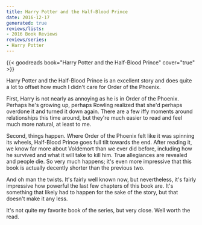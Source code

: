 ```yaml
---
title: Harry Potter and the Half-Blood Prince
date: 2016-12-17
generated: true
reviews/lists:
- 2016 Book Reviews
reviews/series:
- Harry Potter
---
```

{{< goodreads book="Harry Potter and the Half-Blood Prince" cover="true" >}}

Harry Potter and the Half-Blood Prince is an excellent story and does quite a lot to offset how much I didn't care for Order of the Phoenix.  

First, Harry is not nearly as annoying as he is in Order of the Phoenix. Perhaps he's growing up, perhaps Rowling realized that she'd perhaps overdone it and turned it down again. There are a few iffy moments around relationships this time around, but they're much easier to read and feel much more natural, at least to me.  

<!--more-->

Second, things happen. Where Order of the Phoenix felt like it was spinning its wheels, Half-Blood Prince goes full tilt towards the end. After reading it, we know far more about Voldemort than we ever did before, including how he survived and what it will take to kill him. True allegiances are revealed and people die. So very much happens; it's even more impressive that this book is actually decently shorter than the previous two.  

And oh man the twists. It's fairly well known now, but nevertheless, it's fairly impressive how powerful the last few chapters of this book are. It's something that likely had to happen for the sake of the story, but that doesn't make it any less.  

It's not quite my favorite book of the series, but very close. Well worth the read.



